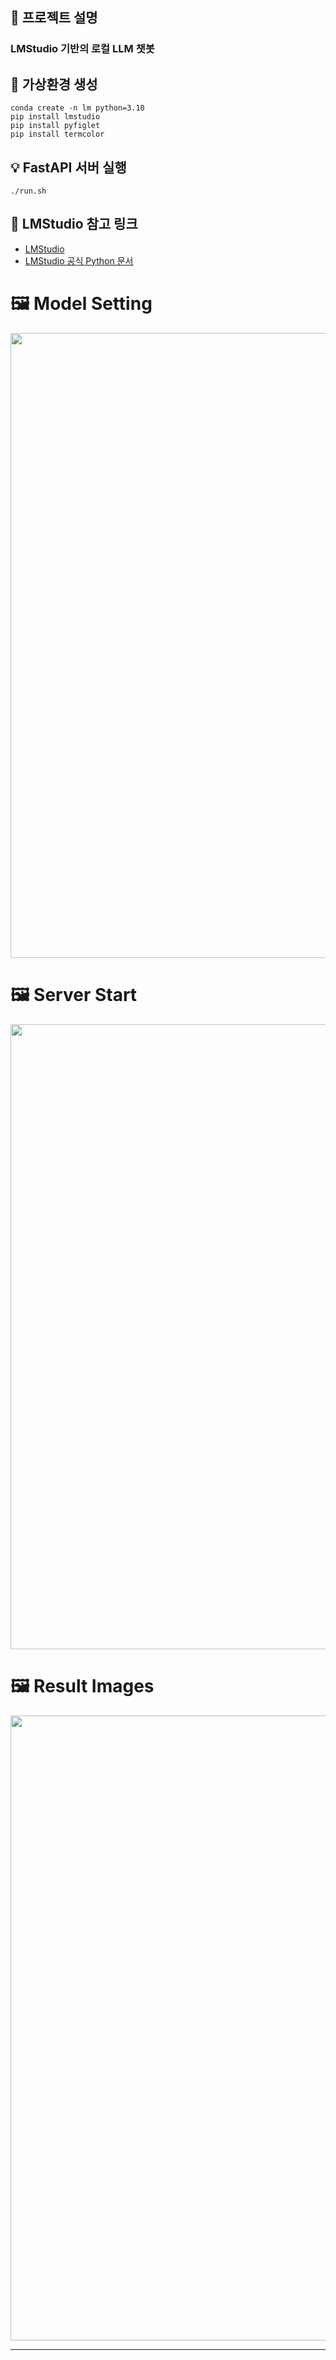 ## 🚀 프로젝트 설명
### LMStudio 기반의 로컬 LLM 챗봇

## 🐍 가상환경 생성
```
conda create -n lm python=3.10
pip install lmstudio
pip install pyfiglet
pip install termcolor
```

## 💡 FastAPI 서버 실행
```
./run.sh
```

## 🔗 LMStudio 참고 링크

- [LMStudio](https://lmstudio.ai)
- [LMStudio 공식 Python 문서](https://lmstudio.ai/docs/python)

# 🖼️ Model Setting
<p align="center">
  <img src="https://github.com/user-attachments/assets/0a3be53b-a1a6-4315-9e8d-f2adc1d6d87c" width="1000">
</p>

# 🖼️ Server Start
<p align="center">
  <img src="https://github.com/user-attachments/assets/a35613b8-fbf6-43fe-af27-ff5ef7fec02e" width="1000">
</p>

# 🖼️ Result Images
<p align="center">
  <img src="https://github.com/user-attachments/assets/da5fe150-e6bc-4a2f-8c7f-4750bcff7334" width="1000">
</p>

---
